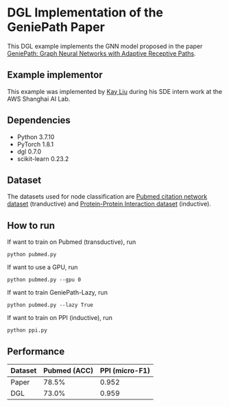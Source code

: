 # DGL Implementation of the GeniePath Paper

This DGL example implements the GNN model proposed in the paper [GeniePath: Graph Neural Networks with Adaptive Receptive Paths](https://arxiv.org/abs/1802.00910).

Example implementor
----------------------
This example was implemented by [Kay Liu](https://github.com/kayzliu) during his SDE intern work at the AWS Shanghai AI Lab.

Dependencies
----------------------
- Python 3.7.10
- PyTorch 1.8.1
- dgl 0.7.0
- scikit-learn 0.23.2

Dataset
---------------------------------------
The datasets used for node classification are [Pubmed citation network dataset](https://docs.dgl.ai/api/python/dgl.data.html#dgl.data.PubmedGraphDataset) (tranductive) and [Protein-Protein Interaction dataset](https://docs.dgl.ai/api/python/dgl.data.html#dgl.data.PPIDataset) (inductive).

How to run
--------------------------------
If want to train on Pubmed (transductive), run
```
python pubmed.py
```

If want to use a GPU, run
```
python pubmed.py --gpu 0
```

If want to train GeniePath-Lazy, run
```
python pubmed.py --lazy True
```

If want to train on PPI (inductive), run
```
python ppi.py
```

Performance
-------------------------
|Dataset | Pubmed (ACC)| PPI (micro-F1)|
| ------ | ----------- | ------------- |
| Paper  | 78.5%       | 0.952         |
| DGL    | 73.0%       | 0.959         |